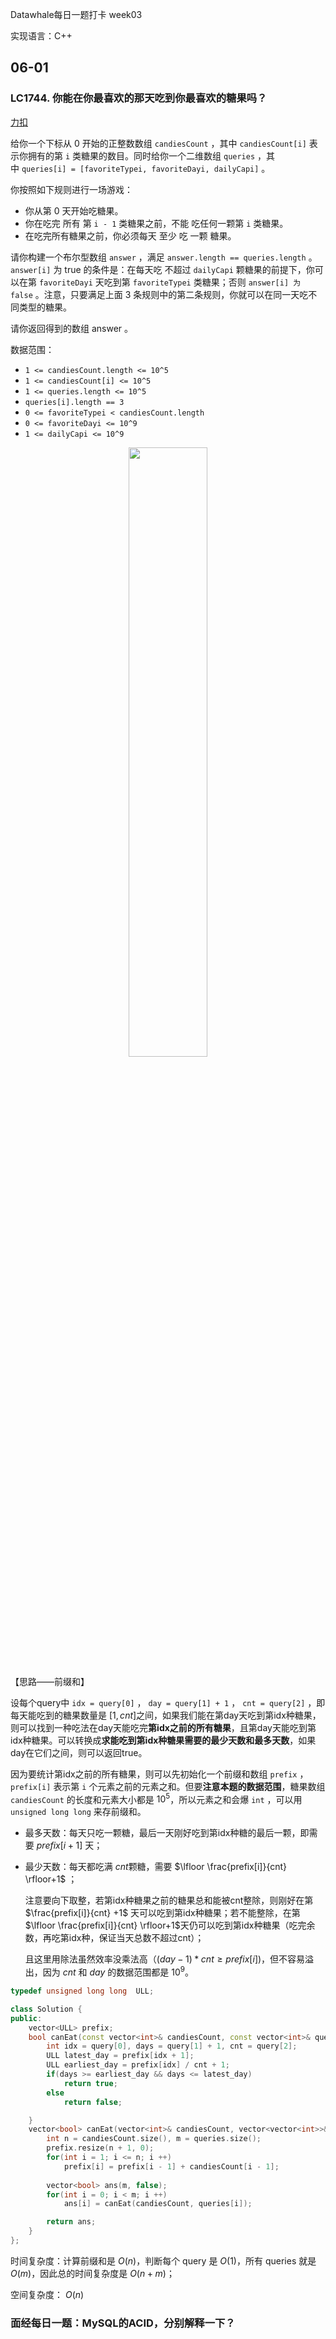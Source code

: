 Datawhale每日一题打卡 week03 

实现语言：C++

## 06-01
### LC1744. 你能在你最喜欢的那天吃到你最喜欢的糖果吗？

[力扣](https://leetcode-cn.com/problems/can-you-eat-your-favorite-candy-on-your-favorite-day/)

给你一个下标从 0 开始的正整数数组 `candiesCount` ，其中 `candiesCount[i]` 表示你拥有的第 `i` 类糖果的数目。同时给你一个二维数组 `queries` ，其中 `queries[i] = [favoriteTypei, favoriteDayi, dailyCapi]` 。

你按照如下规则进行一场游戏：

- 你从第 0 天开始吃糖果。
- 你在吃完 所有 第 `i - 1` 类糖果之前，不能 吃任何一颗第 `i` 类糖果。
- 在吃完所有糖果之前，你必须每天 至少 吃 一颗 糖果。

请你构建一个布尔型数组 `answer` ，满足 `answer.length == queries.length` 。 `answer[i]` 为 true 的条件是：在每天吃 不超过 `dailyCapi` 颗糖果的前提下，你可以在第 `favoriteDayi` 天吃到第 `favoriteTypei` 类糖果；否则 `answer[i] 为 false` 。注意，只要满足上面 3 条规则中的第二条规则，你就可以在同一天吃不同类型的糖果。

请你返回得到的数组 answer 。

数据范围：

- `1 <= candiesCount.length <= 10^5`
- `1 <= candiesCount[i] <= 10^5`
- `1 <= queries.length <= 10^5`
- `queries[i].length == 3`
- `0 <= favoriteTypei < candiesCount.length`
- `0 <= favoriteDayi <= 10^9`
- `1 <= dailyCapi <= 10^9`

<div  align="center">  
<img src="https://gitee.com/nekomoon404/blog-img/raw/master/img/QQ图片20210601161858.png" width=50% />
</div>


【思路——前缀和】

设每个query中 `idx = query[0]` ， `day = query[1] + 1` ， `cnt = query[2]` ，即每天能吃到的糖果数量是 $[1, cnt]$之间，如果我们能在第day天吃到第idx种糖果，则可以找到一种吃法在day天能吃完**第idx之前的所有糖果**，且第day天能吃到第idx种糖果。可以转换成**求能吃到第idx种糖果需要的最少天数和最多天数**，如果day在它们之间，则可以返回true。

因为要统计第idx之前的所有糖果，则可以先初始化一个前缀和数组 `prefix` ， `prefix[i]` 表示第 `i` 个元素之前的元素之和。但要**注意本题的数据范围**，糖果数组 `candiesCount` 的长度和元素大小都是 $10^5$，所以元素之和会爆 `int` ，可以用 `unsigned long long` 来存前缀和。

- 最多天数：每天只吃一颗糖，最后一天刚好吃到第idx种糖的最后一颗，即需要 $prefix[i + 1]$ 天；
- 最少天数：每天都吃满 $cnt$颗糖，需要 $\lfloor \frac{prefix[i]}{cnt} \rfloor+1$ ；
  
  注意要向下取整，若第idx种糖果之前的糖果总和能被cnt整除，则刚好在第 $\frac{prefix[i]}{cnt} +1$ 天可以吃到第idx种糖果；若不能整除，在第$\lfloor \frac{prefix[i]}{cnt} \rfloor+1$天仍可以吃到第idx种糖果（吃完余数，再吃第idx种，保证当天总数不超过cnt）；
  
  且这里用除法虽然效率没乘法高（$(day-1) * cnt \ge prefix[i]$)，但不容易溢出，因为 $cnt$ 和 $day$ 的数据范围都是 $10^9$。

```cpp
typedef unsigned long long  ULL;

class Solution {
public:
    vector<ULL> prefix;
    bool canEat(const vector<int>& candiesCount, const vector<int>& query) {
        int idx = query[0], days = query[1] + 1, cnt = query[2];
        ULL latest_day = prefix[idx + 1];
        ULL earliest_day = prefix[idx] / cnt + 1;
        if(days >= earliest_day && days <= latest_day)
            return true;
        else 
            return false;

    }
    vector<bool> canEat(vector<int>& candiesCount, vector<vector<int>>& queries) {
        int n = candiesCount.size(), m = queries.size();
        prefix.resize(n + 1, 0);
        for(int i = 1; i <= n; i ++)
            prefix[i] = prefix[i - 1] + candiesCount[i - 1];
        
        vector<bool> ans(m, false);
        for(int i = 0; i < m; i ++)
            ans[i] = canEat(candiesCount, queries[i]);

        return ans;
    }
};
```

时间复杂度：计算前缀和是 $O(n)$，判断每个 query 是 $O(1)$，所有 queries 就是 $O(m)$，因此总的时间复杂度是 $O(n+m)$；

空间复杂度： $O(n)$ 

### 面经每日一题：MySQL的ACID，分别解释一下？